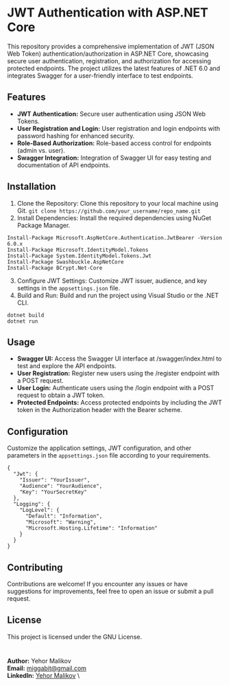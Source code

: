 # JWT Authentication with ASP.NET Core
This repository provides a comprehensive implementation of JWT (JSON Web Token) authentication/authorization in ASP.NET Core, showcasing secure user authentication, registration, and authorization for accessing protected endpoints. The project utilizes the latest features of .NET 6.0 and integrates Swagger for a user-friendly interface to test endpoints.

## Features
- **JWT Authentication:** Secure user authentication using JSON Web Tokens.
- **User Registration and Login:** User registration and login endpoints with password hashing for enhanced security.
- **Role-Based Authorization:** Role-based access control for endpoints (admin vs. user).
- **Swagger Integration:** Integration of Swagger UI for easy testing and documentation of API endpoints.

## Installation
1. Clone the Repository: Clone this repository to your local machine using Git.
`git clone https://github.com/your_username/repo_name.git`
2. Install Dependencies: Install the required dependencies using NuGet Package Manager.
```
Install-Package Microsoft.AspNetCore.Authentication.JwtBearer -Version 6.0.x
Install-Package Microsoft.IdentityModel.Tokens
Install-Package System.IdentityModel.Tokens.Jwt
Install-Package Swashbuckle.AspNetCore
Install-Package BCrypt.Net-Core
```
3. Configure JWT Settings: Customize JWT issuer, audience, and key settings in the `appsettings.json` file.
4. Build and Run: Build and run the project using Visual Studio or the .NET CLI.
```
dotnet build
dotnet run
```

## Usage
- **Swagger UI:** Access the Swagger UI interface at /swagger/index.html to test and explore the API endpoints.
- **User Registration:** Register new users using the /register endpoint with a POST request.
- **User Login:** Authenticate users using the /login endpoint with a POST request to obtain a JWT token.
- **Protected Endpoints:** Access protected endpoints by including the JWT token in the Authorization header with the Bearer scheme.

## Configuration
Customize the application settings, JWT configuration, and other parameters in the `appsettings.json` file according to your requirements.
```
{
  "Jwt": {
    "Issuer": "YourIssuer",
    "Audience": "YourAudience",
    "Key": "YourSecretKey"
  },
  "Logging": {
    "LogLevel": {
      "Default": "Information",
      "Microsoft": "Warning",
      "Microsoft.Hosting.Lifetime": "Information"
    }
  }
}
```

## Contributing
Contributions are welcome! If you encounter any issues or have suggestions for improvements, feel free to open an issue or submit a pull request.

## License
This project is licensed under the GNU License.
#
**Author:** Yehor Malikov \
**Email:** miggabit@gmail.com \
**LinkedIn:** [Yehor Malikov](https://www.linkedin.com/in/yehormalikov/) \
#
